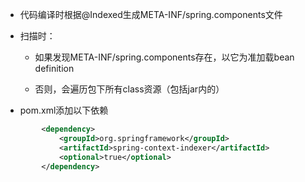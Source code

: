- 代码编译时根据@Indexed生成META-INF/spring.components文件

- 扫描时：
  
  - 如果发现META-INF/spring.components存在，以它为准加载bean definition
  
  - 否则，会遍历包下所有class资源（包括jar内的）

- pom.xml添加以下依赖

```xml
        <dependency>
            <groupId>org.springframework</groupId>
            <artifactId>spring-context-indexer</artifactId>
            <optional>true</optional>
        </dependency>
```

```java

```
